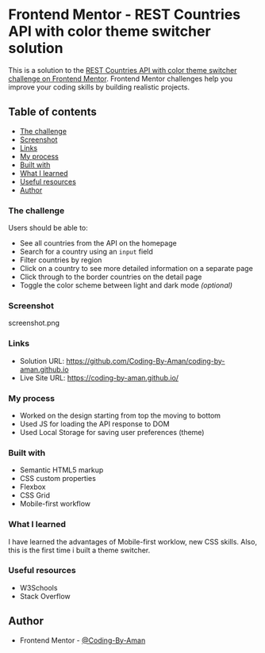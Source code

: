 # Frontend Mentor - REST Countries API with color theme switcher solution

This is a solution to the [REST Countries API with color theme switcher challenge on Frontend Mentor](https://www.frontendmentor.io/challenges/rest-countries-api-with-color-theme-switcher-5cacc469fec04111f7b848ca). Frontend Mentor challenges help you improve your coding skills by building realistic projects. 

## Table of contents
  - [The challenge](#the-challenge)
  - [Screenshot](#screenshot)
  - [Links](#links)
  - [My process](#my-process)
  - [Built with](#built-with)
  - [What I learned](#what-i-learned)
  - [Useful resources](#useful-resources)
  - [Author](#author)

### The challenge

Users should be able to:

- See all countries from the API on the homepage
- Search for a country using an `input` field
- Filter countries by region
- Click on a country to see more detailed information on a separate page
- Click through to the border countries on the detail page
- Toggle the color scheme between light and dark mode *(optional)*

### Screenshot

screenshot.png

### Links

- Solution URL: https://github.com/Coding-By-Aman/coding-by-aman.github.io
- Live Site URL: https://coding-by-aman.github.io/

### My process

- Worked on the design starting from top the moving to bottom
- Used JS for loading the API response to DOM
- Used Local Storage for saving user preferences (theme)

### Built with

- Semantic HTML5 markup
- CSS custom properties
- Flexbox
- CSS Grid
- Mobile-first workflow

### What I learned

I have learned the advantages of Mobile-first worklow, new CSS skills. Also, this is the first time i built a theme switcher.

### Useful resources

- W3Schools
- Stack Overflow

## Author

- Frontend Mentor - [@Coding-By-Aman](https://www.frontendmentor.io/profile/Coding-By-Aman)
